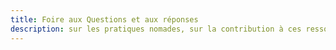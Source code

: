 ```yaml
---
title: Foire aux Questions et aux réponses
description: sur les pratiques nomades, sur la contribution à ces ressources, sur les doutes, les astuces, les rencontre et les chemins par les futurs nomaes, néo nomades, nomades ou curieux contributeurs
---
```

